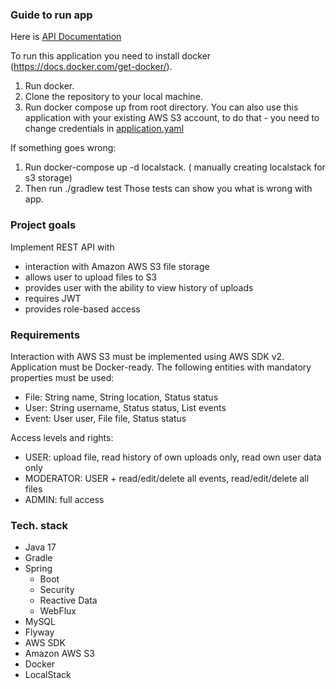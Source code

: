 ### Guide to run app
Here is [API Documentation](src/main/resources/api-docs.yaml)

To run this application you need to install docker (https://docs.docker.com/get-docker/).
1. Run docker.
2. Clone the repository to your local machine.
3. Run docker compose up from root directory.
You can also use this application with your existing AWS S3 account, to do that - you need to change credentials in [application.yaml](src/main/resources/application.yaml)

If something goes wrong:
1. Run docker-compose up -d localstack. ( manually creating localstack for s3 storage)
2. Then run ./gradlew test
Those tests can show you what is wrong with app.

### Project goals
Implement REST API with
* interaction with Amazon AWS S3 file storage
* allows user to upload files to S3
* provides user with the ability to view history of uploads
* requires JWT
* provides role-based access

### Requirements
Interaction with AWS S3 must be implemented using AWS SDK v2. Application must be Docker-ready.
The following entities with mandatory properties must be used:
* File: String name, String location, Status status
* User: String username, Status status, List<Event> events
* Event: User user, File file, Status status

Access levels and rights:
* USER: upload file, read history of own uploads only, read own user data only
* MODERATOR: USER + read/edit/delete all events, read/edit/delete all files
* ADMIN: full access

### Tech. stack

* Java 17
* Gradle
* Spring
    * Boot
    * Security
    * Reactive Data
    * WebFlux
* MySQL
* Flyway
* AWS SDK
* Amazon AWS S3
* Docker
* LocalStack



